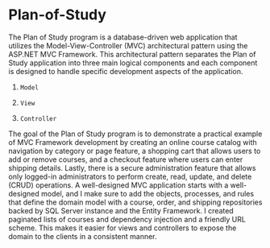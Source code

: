 # Plan-of-Study
The Plan of Study program is a database-driven web application that utilizes the Model-View-Controller (MVC) architectural pattern using the ASP.NET MVC Framework. This architectural pattern separates the Plan of Study application into three main logical components and each component is designed to handle specific development aspects of the application.

 

1.     Model

2.     View

3.     Controller

 

The goal of the Plan of Study program is to demonstrate a practical example of MVC Framework development by creating an online course catalog with navigation by category or page feature, a shopping cart that allows users to add or remove courses, and a checkout feature where users can enter shipping details. Lastly, there is a secure administration feature that allows only logged-in administrators to perform create, read, update, and delete (CRUD) operations. A well-designed MVC application starts with a well-designed model, and I make sure to add the objects, processes, and rules that define the domain model with a course, order, and shipping repositories backed by SQL Server instance and the Entity Framework. I created paginated lists of courses and dependency injection and a friendly URL scheme. This makes it easier for views and controllers to expose the domain to the clients in a consistent manner.
